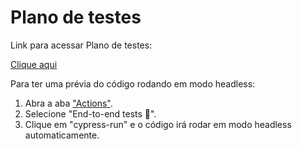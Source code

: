 # Plano de testes

Link para acessar Plano de testes:

<a href="https://docs.google.com/document/d/1vsXgFhyy9sz8s8Le92vepxyMkBLGNXvBR9j3YA5IFcw/view">Clique aqui</a>

Para ter uma prévia do código rodando em modo headless:
1. Abra a aba <a href="https://github.com/GustavoAbraao/case-tecnico/actions/workflows/cy.yml">"Actions"</a>.
2. Selecione "End-to-end tests 🧪".
3. Clique em "cypress-run" e o código irá rodar em modo headless automaticamente.
